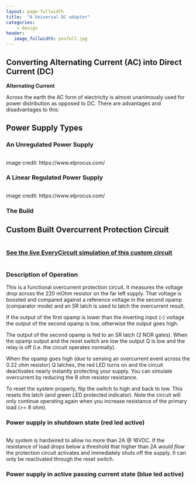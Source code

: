 ```yaml
---
layout: page-fullwidth
title:  "A Universal DC adapter"
categories:
    - design
header:
   image_fullwidth: psufull.jpg
---
```

<h2><strong>Converting Alternating Current (AC) into Direct Current (DC)</strong></h2>
<p><strong>Alternating Current</strong></p>
<p>Across the earth the AC form of electricity is almost unanimously used for power distribution as opposed to DC. There are advantages and disadvantages to this:</p>
<!-- <p> </p>
<ul>
<li></li>
<li></li>
<li></li>
<li></strong></li>
<li></li>
<li></li>
<li></li>
<li></li>
<li></li> 
</ul> -->


<h2><strong>Power Supply Types</strong></h2>
<h3><strong>An Unregulated Power Supply</strong></h3>
<div class="row">
    <div class="column.large-centered">
    <img src="{{ site.urlimg }}psuUnreg.jpg" alt="">
    </div>
</div>
<p>image credit: https://www.elprocus.com/</p>
<p></p>

<h3><strong>A Linear Regulated Power Supply</strong></h3>
<p></p>
<div class="row">
    <div class="column.large-centered">
    <img src="{{ site.urlimg }}psuRegLin.jpg" alt="">
    </div>
</div>
<p>image credit: https://www.elprocus.com/</p>
<p></p>

<h3><strong>The Build</strong></h3>

<!-- <p> </p>
<ul>
<li></li>
<li></li>
<li></li>
<li></strong></li>
<li></li>
<li></li>
<li></li>
<li></li>
<li></li> 
</ul> -->

<h2><strong>Custom Built Overcurrent Protection Circuit</strong></h2>
<div class="row">
    <div class="column.large-centered">
    <img src="{{ site.urlimg }}psuprot0.jpg" alt="">
    </div>
</div>

<h3><strong><a href="https://everycircuit.com/circuit/6734605162643456/overcurrent-short-circuit-protection-circuit">See the live EveryCircuit simulation of this custom circuit</a></strong></h3>
<div class="row">
    <div class="column.large-centered">
    <img src="{{ site.urlimg }}psuEverycirc.png" alt="">
    </div>
</div>
<h3><strong>Description of Operation</strong></h3>
<p>This is a functional overcurrent protection circuit. It measures the voltage drop across the 220 mOhm resistor on the far left supply. That voltage is boosted and compared against a reference voltage in the second opamp (comparator mode) and an SR latch is used to latch the overcurrent result.</p> 
<p>If the output of the first opamp is lower than the inverting input (-) voltage the output of the second opamp is low, otherwise the output goes high.</p>  
<p>The output of the second opamp is fed to an SR latch (2 NOR gates). When the opamp output and the reset switch are low the output Q is low and the relay is off (i.e. the circuit operates normally).</p> 
<p>When the opamp goes high (due to sensing an overcurrent event across the 0.22 ohm resistor) Q latches, the red LED turns on and the circuit deactivates nearly instantly protecting your supply.  You can simulate overcurrent by reducing the 8 ohm resistor resistance.</p> 
<p>To reset the system properly, flip the switch to high and back to low. This resets the latch (and green LED protected indicator). Note the circuit will only continue operating again when you increase resistance of the primary load (>= 8 ohm). </p>
<!-- <h3>An intermediate build stage</h3> -->
<!-- <div class="row">
    <div class="column.large-centered">
    <img src="{{ site.urlimg }}psuprot1.jpg" alt="">
    </div>
</div> -->
<h3><strong>Power supply in shutdown state (red led active)</strong></h3>
<div class="row">
    <div class="column.large-centered">
    <img src="{{ site.urlimg }}psuprot3.jpg" alt="">
    </div>
</div>
<p>My system is hardwired to allow no more than 2A @ 16VDC. If the resistance of load drops below a threshold that higher than 2A <em>would flow</em> the protection circuit activates and immediately shuts off the supply. It can only be reactivated through the reset switch.</p>

<h3><strong>Power supply in active passing current state (blue led active)</strong></h3>
<div class="row">
    <div class="column.large-centered">
    <img src="{{ site.urlimg }}psuprot2.jpg" alt="">
    </div>
</div>
